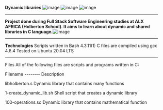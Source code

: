 **Dynamic libraries**
![image](https://github.com/Michafolab/alx-low_level_programming/assets/117805721/6c1e979f-c450-45bb-97de-058de1dba0bd) ![image](https://github.com/Michafolab/alx-low_level_programming/assets/117805721/9271c692-9586-41fc-b314-7d4d913bdcfb)  ![image](https://github.com/Michafolab/alx-low_level_programming/assets/117805721/9797b7bb-bce0-4d8d-928e-ff46b878d128)



***************************************************************************************************************************************

**Project done during Full Stack Software Engineering studies at ALX AFRICA (Holberton School). It aims to learn about dynamic and shared libraries in C language.**![image](https://github.com/Michafolab/alx-low_level_programming/assets/117805721/663bbce0-999b-4864-8efa-07658f317484)



*******************************************************************************************************************************************


**Technologies**
Scripts written in Bash 4.3.11(1)
C files are compiled using gcc 4.8.4
Tested on Ubuntu 20.04 LTS



****************************************************************************************************************************************************
Files
All of the following files are scripts and programs written in C:

Filename                                                         --------       Description



libholberton.s  Dynamic library that contains many functions



1-create_dynamic_lib.sh                                                           Shell script that creates a dynamic library



100-operations.so                                                                 Dynamic library that contains mathematical function                                           
